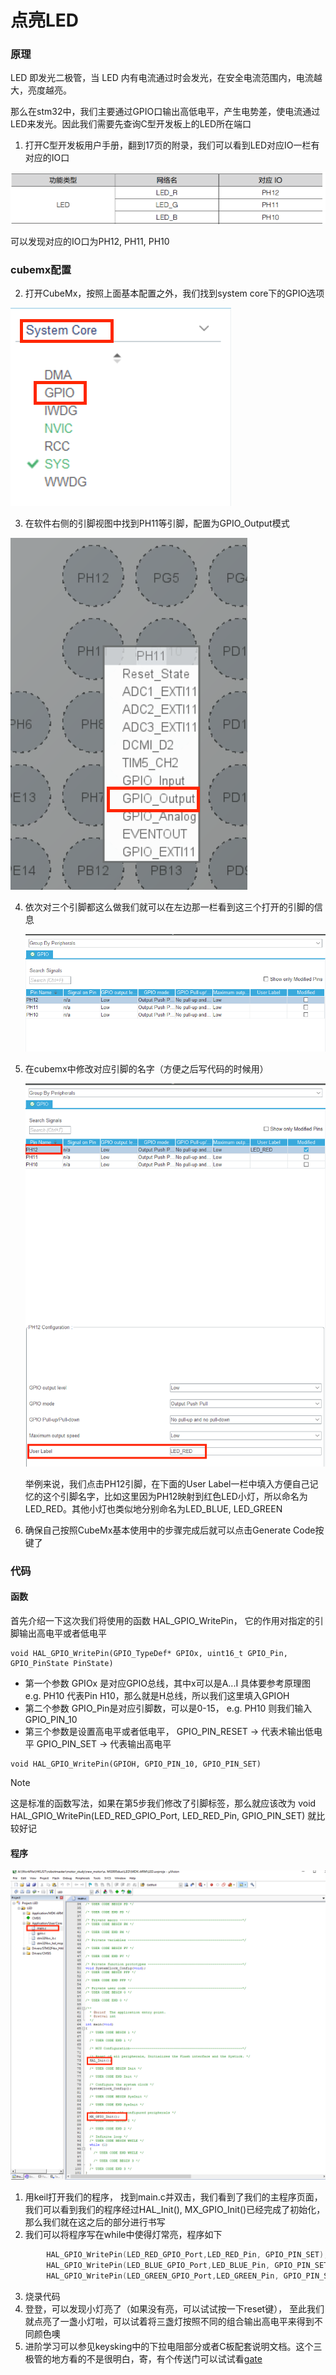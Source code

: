 # 点亮LED

### 原理

LED 即发光二极管，当 LED 内有电流通过时会发光，在安全电流范围内，电流越大，亮度越亮。

那么在stm32中，我们主要通过GPIO口输出高低电平，产生电势差，使电流通过LED来发光。因此我们需要先查询C型开发板上的LED所在端口

1. 打开C型开发板用户手册，翻到17页的附录，我们可以看到LED对应IO一栏有对应的IO口

![image-20240508145407652](.assets/image-20240508145407652.png)

可以发现对应的IO口为PH12, PH11, PH10

### cubemx配置

2. 打开CubeMx，按照上面基本配置之外，我们找到system core下的GPIO选项

![image-20240508145623904](.assets/image-20240508145623904.png)





3. 在软件右侧的引脚视图中找到PH11等引脚，配置为GPIO_Output模式

![image-20240508145840727](.assets/image-20240508145840727.png)

4. 依次对三个引脚都这么做我们就可以在左边那一栏看到这三个打开的引脚的信息

	![image-20240508151829847](.assets/image-20240508151829847.png)

5. 在cubemx中修改对应引脚的名字（方便之后写代码的时候用）

	![image-20240508151942306](.assets/image-20240508151942306.png)

	举例来说，我们点击PH12引脚，在下面的User Label一栏中填入方便自己记忆的这个引脚名字，比如这里因为PH12映射到红色LED小灯，所以命名为LED_RED。其他小灯也类似地分别命名为LED_BLUE, LED_GREEN

6. 确保自己按照CubeMx基本使用中的步骤完成后就可以点击Generate Code按键了

### 代码

#### 函数

首先介绍一下这次我们将使用的函数 HAL_GPIO_WritePin， 它的作用对指定的引脚输出高电平或者低电平

```
void HAL_GPIO_WritePin(GPIO_TypeDef* GPIOx, uint16_t GPIO_Pin, GPIO_PinState PinState)
```

* 第一个参数 GPIOx 是对应GPIO总线，其中x可以是A...I 具体要参考原理图 e.g. PH10 代表Pin H10，那么就是H总线，所以我们这里填入GPIOH
* 第二个参数 GPIO_Pin是对应引脚数，可以是0-15， e.g. PH10 则我们输入GPIO_PIN_10
* 第三个参数是设置高电平或者低电平， GPIO_PIN_RESET -> 代表术输出低电平 GPIO_PIN_SET -> 代表输出高电平

``` 
void HAL_GPIO_WritePin(GPIOH, GPIO_PIN_10, GPIO_PIN_SET)
```

> [!note]
>
> 这是标准的函数写法，如果在第5步我们修改了引脚标签，那么就应该改为 void HAL_GPIO_WritePin(LED_RED_GPIO_Port, LED_RED_Pin, GPIO_PIN_SET) 就比较好记

#### 程序

![image-20240508162509135](.assets/image-20240508162509135.png)

1. 用keil打开我们的程序， 找到main.c并双击，我们看到了我们的主程序页面，我们可以看到我们的程序经过HAL_Init(), MX_GPIO_Init()已经完成了初始化，那么我们就在这之后的部分进行书写
2. 我们可以将程序写在while中使得灯常亮，程序如下

```c++
		HAL_GPIO_WritePin(LED_RED_GPIO_Port,LED_RED_Pin, GPIO_PIN_SET);
		HAL_GPIO_WritePin(LED_BLUE_GPIO_Port,LED_BLUE_Pin, GPIO_PIN_SET);
		HAL_GPIO_WritePin(LED_GREEN_GPIO_Port,LED_GREEN_Pin, GPIO_PIN_SET);
```

3. 烧录代码
4. 登登，可以发现小灯亮了（如果没有亮，可以试试按一下reset键）， 至此我们就点亮了一盏小灯啦，可以试着将三盏灯按照不同的组合输出高电平来得到不同颜色噢
5. 进阶学习可以参见keysking中的下拉电阻部分或者C板配套说明文档。这个三极管的地方看的不是很明白，寄，有个传送门可以试试看[gate](https://www.bilibili.com/video/BV1Co4y1Q7rN/?vd_source=4ae85c9aa63e99071b3c53715d6ff461) 


